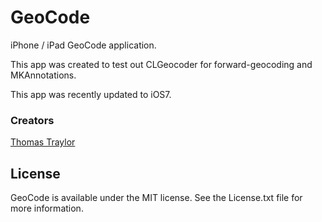 GeoCode
=======

iPhone / iPad GeoCode application.

This app was created to test out CLGeocoder for forward-geocoding and MKAnnotations.

This app was recently updated to iOS7.

### Creators

[Thomas Traylor](http://github.com/tstraylor)

## License

GeoCode is available under the MIT license. See the License.txt file for more information.

